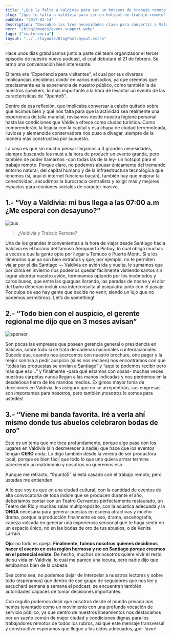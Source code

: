```yaml
---
title: "¿Qué le falta a Valdivia para ser un hotspot de trabajo remoto?"
slug: "/que-le-falta-a-valdivia-para-ser-un-hotspot-de-trabajo-remoto"
pubDate: "2017-02-14"
description: "Descubre las tres necesidades clave para convertir a Valdivia en un hotspot de trabajo remoto. Conectividad, burocracia y espacios para eventos son necesarios para avanzar hacia una ciudad ideal para el trabajo remoto"
hero: "/blog/images/event-support.webp"
tags: ["conferencia"]
layout: "../../layouts/BlogPostLayout.astro"
---
```


Hace unos días grabábamos junto a parte del team organizador el tercer episodio de nuestro nuevo podcast, el cual debutará el 21 de febrero. Se armó una conversación bien interesante.

El tema era “Experiencia para visitantes”, el cual por sus diversas implicancias decidimos dividir en varios episodios, ya que creemos que precisamente es la experiencia de nuestro público, como también la de nuestros speakers, lo más importante a la hora de levantar un evento de las características de “9punto5”.

Dentro de esa reflexión, que implicaba conversar a calzón quitado sobre qué hicimos bien y qué nos falta para que la actividad sea realmente una experiencia de talla mundial, revisamos desde nuestra higiene personal hasta las condiciones que Valdivia ofrece como ciudad turística. Como comprenderán, la lejanía con la capital y esa chapa de ciudad terremoteada, lluviosa y alemanoide conservadora nos puso a divagar, siempre de la manera más constructiva por supuesto.

La cosa es que sin mucho pensar llegamos a 3 grandes necesidades, siempre buscando los must a la hora de producir un evento grande, pero también de poder llamarnos -con todas las de la ley- un hotspot para el trabajo remoto. Porque claro, no podemos abusar únicamente del tremendo entorno natural, del capital humano y de la infraestructura tecnológica que tenemos (si, aquí el internet funciona bacán), también hay que mejorar la conectividad, sacudirnos la burocracia centralista y exigir más y mejores espacios para reuniones sociales de carácter masivo.

## 1.- “Voy a Valdivia: mi bus llega a las 07:00 a.m ¿Me esperai con desayuno?”

![bus][image-1]
> ¿Valdivia y Trabajo Remoto?

Una de los grandes inconvenientes a la hora de viajar desde Santiago hacia Valdivia es el horario del famoso Aeropuerto Pichoy, lo cual obliga muchas a veces a que la gente opte por llegar a Temuco o Puerto Montt. Si a los itinerarios que ya son bien extraños y que, por ejemplo, no te permiten viajar por el día Santiago — Valdivia en avión ida y vuelta, le sumamos que por clima en invierno nos podemos quedar fácilmente vistiendo santos sin lograr abordar nuestro avión, terminamos optando por los incómodos y caros buses, que entre las guaguas llorando, las paradas de noche y el olor del baño deberían incluir una interconsulta al psiquiatra junto con el pasaje. Por culpa de eso hay gente que decide no venir, siendo un lujo que no podemos permitirnos. Let’s do something!

## 2.- “Todo bien con el auspicio, el gerente regional me dijo que en 3 meses avisan”
![sponsor][image-2]

Son pocas las empresas que poseen gerencia general o presidencia en Valdivia, sobre todo si se trata de cadenas nacionales o internacionales. Sucede que, cuando nos acercamos con nuestro brochure, one pager y la mejor sonrisa a pedir auspicio (si es nos reciben) nos encontramos con que “todas las propuestas se envían a Santiago” y “aquí te podemos recibir pero más que eso…” y finalmente -para qué estamos con cosas- muchas veces nuestras carpetas nunca llegan a las manos indicadas y nos perdemos en la desdeñosa tierra de los mandos medios. Exigimos mayor toma de decisiones en Valdivia, les aseguro que no se arrepentirán, sus empresas son importantes para nosotros, pero también ¡nosotros lo somos para ustedes!


## 3.- “Viene mi banda favorita. Iré a verla ahí mismo donde tus abuelos celebraron bodas de oro”

Este es un tema que me toca profundamente, porque algo pasa con los lugares en Valdivia (sin desmerecer a nadie) que hace que los eventos tengan **CERO** onda. Lo digo también desde la vereda de ser productora local, porque es bien fácil que todo lo que uno quiera armar termine pareciendo un matrimonio y nosotros no queremos eso. 

Aunque me retracto, “9punto5” si está casado con el trabajo remoto, pero ustedes me entienden.

A lo que voy es que en una ciudad cultural, con la cantidad de eventos de alta convocatoria de toda índole que se producen durante el año, deberíamos contar con un Teatro Cervantes perfectamente restaurado, un Teatro del Río y muchas salas multipropósito, con la acústica adecuada y la **ONDA** necesaria para generar puestas en escena atractivas y mucho drama, porque la producción finalmente es eso, drama, escenografía, cabeza volcada en generar una experiencia sensorial que te haga sentir en un espacio único, no en las bodas de oro de tus abuelos, o de Kenita Larraín.

**Ojo**: no todo es queja. **Finalmente, fuimos nosotros quienes decidimos hacer el evento en esta región hermosa y no en Santiago porque creemos en el potencial existe**. De hecho, muchos de nosotros quiere vivir el resto de su vida en Valdivia, lo cual me parece una locura, pero nadie dijo que estábamos bien de la cabeza.

Sea como sea, no podemos dejar de interpelar a nuestros lectores y sobre todo (esperamos) que dentro de ese grupo de seguidores que nos lee y escuchará semana a semana el podcast, se encuentren también autoridades capaces de tomar decisiones importantes.

Con orgullo podemos decir que nosotros desde el mundo privado nos hemos levantado como un movimiento con una profunda vocación de servicio público, ya que dentro de nuestros lineamientos nos destacamos por un sueño común de mejor ciudad y condiciones dignas para los trabajadores remotos de todos los rubros, así que este mensaje transversal y constructivo esperamos que llegue a los oídos adecuados, ¡por favor!

[image-1]:	/blog/images/bus.webp
[image-2]:	/blog/images/event-support.webp
